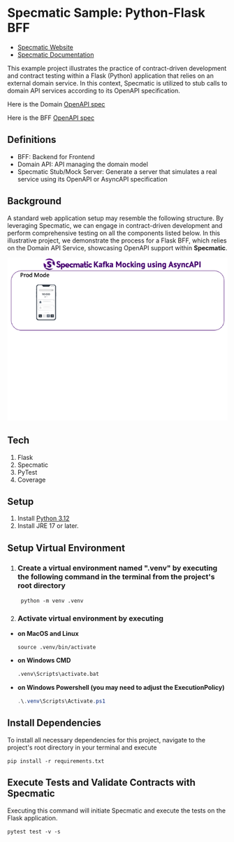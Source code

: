 
# Specmatic Sample: Python-Flask BFF

* [Specmatic Website](https://specmatic.io)
* [Specmatic Documentation](https://specmatic.io/documentation.html)

This example project illustrates the practice of contract-driven development and contract testing within a Flask (Python) application that relies on an external domain service. In this context, Specmatic is utilized to stub calls to domain API services according to its OpenAPI specification.

Here is the Domain [OpenAPI spec](https://github.com/znsio/specmatic-order-contracts/blob/main/io/specmatic/examples/store/openapi/api_order_v3.yaml)

Here is the BFF [OpenAPI spec](https://github.com/znsio/specmatic-order-contracts/blob/main/io/specmatic/examples/store/openapi/product_search_bff_v4.yaml)

## Definitions

* BFF: Backend for Frontend
* Domain API: API managing the domain model
* Specmatic Stub/Mock Server: Generate a server that simulates a real service using its OpenAPI or AsyncAPI specification

## Background

A standard web application setup may resemble the following structure. By leveraging Specmatic, we can engage in contract-driven development and perform comprehensive testing on all the components listed below. In this illustrative project, we demonstrate the process for a Flask BFF, which relies on the Domain API Service, showcasing OpenAPI support within **Specmatic**.

![HTML client talks to client API which talks to backend API](assets/specmatic-order-bff-architecture.gif)

## Tech

1. Flask
2. Specmatic
3. PyTest
4. Coverage

## Setup

1. Install [Python 3.12](https://www.python.org/)
2. Install JRE 17 or later.

## Setup Virtual Environment

1. ### Create a virtual environment named ".venv" by executing the following command in the terminal from the project's root directory

   ```shell
    python -m venv .venv
    ```

2. ### Activate virtual environment by executing

* **on MacOS and Linux**

   ```shell
   source .venv/bin/activate
   ```

* **on Windows CMD**

  ```cmd
  .venv\Scripts\activate.bat
  ```

* **on Windows Powershell (you may need to adjust the ExecutionPolicy)**

  ```powershell
  .\.venv\Scripts\Activate.ps1
  ```

## Install Dependencies

To install all necessary dependencies for this project, navigate to the project's root directory in your terminal and execute

```shell
pip install -r requirements.txt
```

## Execute Tests and Validate Contracts with Specmatic

Executing this command will initiate Specmatic and execute the tests on the Flask application.

```shell
pytest test -v -s
```
